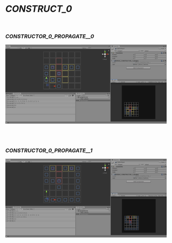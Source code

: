 
# _CONSTRUCT_0_

<br>

### _CONSTRUCTOR_0_PROPAGATE__0_

  
  
![_](https://github.com/an-alch3mist/_CONSTRUCTOR/blob/main/_0/_CONSTRUCTOR_0_PROPAGATE__0.PNG)

<br><br>

### _CONSTRUCTOR_0_PROPAGATE__1_

![_](https://github.com/an-alch3mist/_CONSTRUCTOR/blob/main/_0/_CONSTRUCTOR_0_PROPAGATE__1.PNG)

